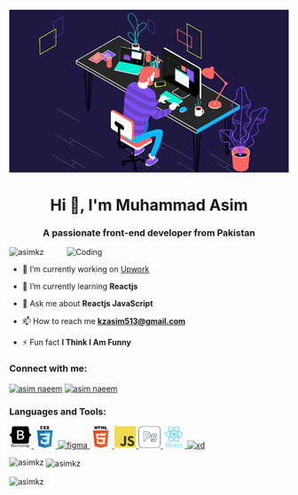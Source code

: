 ![logo](https://github.com/Asimkz/Asimkz/blob/main/unnamed.gif)
<h1 align="center">Hi 👋, I'm Muhammad Asim</h1>
<h3 align="center">A passionate front-end developer from Pakistan</h3>
<img align="right" alt="Coding" width="400" src="https://cdn.filestackcontent.com/efbSR18hT5uRKuo0zoMA">
<p align="left"> <img src="https://komarev.com/ghpvc/?username=asimkz&label=Profile%20views&color=0e75b6&style=flat" alt="asimkz" /> </p>

- 🔭 I’m currently working on [Upwork](https://www.upwork.com/freelancers/~01878f21037c4b31f6)

- 🌱 I’m currently learning **Reactjs**

- 💬 Ask me about **Reactjs JavaScript**

- 📫 How to reach me **kzasim513@gmail.com**

- ⚡ Fun fact **I Think I Am Funny**

<h3 align="left">Connect with me:</h3>
<p align="left">
<a href="https://fb.com/asim naeem" target="blank"><img align="center" src="https://raw.githubusercontent.com/rahuldkjain/github-profile-readme-generator/master/src/images/icons/Social/facebook.svg" alt="asim naeem" height="30" width="40" /></a>
<a href="https://instagram.com/asim naeem" target="blank"><img align="center" src="https://raw.githubusercontent.com/rahuldkjain/github-profile-readme-generator/master/src/images/icons/Social/instagram.svg" alt="asim naeem" height="30" width="40" /></a>
</p>

<h3 align="left">Languages and Tools:</h3>
<p align="left"> <a href="https://getbootstrap.com" target="_blank" rel="noreferrer"> <img src="https://raw.githubusercontent.com/devicons/devicon/master/icons/bootstrap/bootstrap-plain-wordmark.svg" alt="bootstrap" width="40" height="40"/> </a> <a href="https://www.w3schools.com/css/" target="_blank" rel="noreferrer"> <img src="https://raw.githubusercontent.com/devicons/devicon/master/icons/css3/css3-original-wordmark.svg" alt="css3" width="40" height="40"/> </a> <a href="https://www.figma.com/" target="_blank" rel="noreferrer"> <img src="https://www.vectorlogo.zone/logos/figma/figma-icon.svg" alt="figma" width="40" height="40"/> </a> <a href="https://www.w3.org/html/" target="_blank" rel="noreferrer"> <img src="https://raw.githubusercontent.com/devicons/devicon/master/icons/html5/html5-original-wordmark.svg" alt="html5" width="40" height="40"/> </a> <a href="https://developer.mozilla.org/en-US/docs/Web/JavaScript" target="_blank" rel="noreferrer"> <img src="https://raw.githubusercontent.com/devicons/devicon/master/icons/javascript/javascript-original.svg" alt="javascript" width="40" height="40"/> </a> <a href="https://www.photoshop.com/en" target="_blank" rel="noreferrer"> <img src="https://raw.githubusercontent.com/devicons/devicon/master/icons/photoshop/photoshop-line.svg" alt="photoshop" width="40" height="40"/> </a> <a href="https://reactjs.org/" target="_blank" rel="noreferrer"> <img src="https://raw.githubusercontent.com/devicons/devicon/master/icons/react/react-original-wordmark.svg" alt="react" width="40" height="40"/> </a> <a href="https://www.adobe.com/products/xd.html" target="_blank" rel="noreferrer"> <img src="https://cdn.worldvectorlogo.com/logos/adobe-xd.svg" alt="xd" width="40" height="40"/> </a> </p>

<p><img align="left" src="https://github-readme-stats.vercel.app/api/top-langs?username=asimkz&show_icons=true&locale=en&layout=compact" alt="asimkz" /></p>

<p>&nbsp;<img align="center" src="https://github-readme-stats.vercel.app/api?username=asimkz&show_icons=true&locale=en" alt="asimkz" /></p>

<p><img align="center" src="https://github-readme-streak-stats.herokuapp.com/?user=asimkz&" alt="asimkz" /></p>
